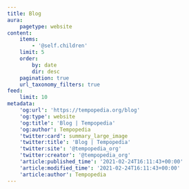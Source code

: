 ```yaml
---
title: Blog
aura:
    pagetype: website
content:
    items:
        - '@self.children'
    limit: 5
    order:
        by: date
        dir: desc
    pagination: true
    url_taxonomy_filters: true
feed:
    limit: 10
metadata:
    'og:url': 'https://tempopedia.org/blog'
    'og:type': website
    'og:title': 'Blog | Tempopedia'
    'og:author': Tempopedia
    'twitter:card': summary_large_image
    'twitter:title': 'Blog | Tempopedia'
    'twitter:site': '@tempopedia_org'
    'twitter:creator': '@tempopedia_org'
    'article:published_time': '2021-02-24T16:11:43+00:00'
    'article:modified_time': '2021-02-24T16:11:43+00:00'
    'article:author': Tempopedia
---
```


